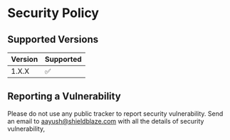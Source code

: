 # Security Policy

## Supported Versions

| Version | Supported          |
| ------- | ------------------ |
| 1.X.X   | :white_check_mark: |

## Reporting a Vulnerability

Please do not use any public tracker to report security vulnerability. Send an email to aayush@shieldblaze.com with all the details of security vulnerability,
